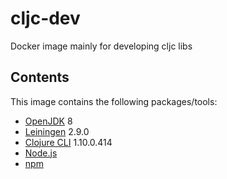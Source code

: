 # cljc-dev

Docker image mainly for developing cljc libs

## Contents

This image contains the following packages/tools:

- [OpenJDK](https://openjdk.java.net/) 8
- [Leiningen](https://leiningen.org/) 2.9.0
- [Clojure CLI](https://clojure.org/guides/deps_and_cli) 1.10.0.414
- [Node.js](https://nodejs.org/)
- [npm](https://www.npmjs.com/)
